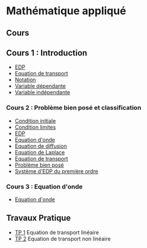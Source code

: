 # Mathématique appliqué

## Cours

## Cours 1 : Introduction

- [EDP](Notion/EDP.md)
- [Equation de transport](Notion/Equation%20de%20transport.md)
- [Notation](Notion/Notation.md)
- [Variable dépendante](Notion/Variable%20dépendante.md)
- [Variable indépendante](Notion/Variable%20indépendante.md)

### Cours 2 : Problème bien posé et classification

- [Condition initiale](Notion/Condition%20initiale.md)
- [Condition limites](Notion/Condition%20limites.md)
- [EDP](Notion/EDP.md)
- [Equation d'onde](Notion/Equation%20d'onde.md)
- [Equation de diffusion](Notion/Equation%20de%20diffusion.md)
- [Equation de Laplace](Notion/Equation%20de%20Laplace.md)
- [Equation de transport](Notion/Equation%20de%20transport.md)
- [Problème bien posé](Notion/Problème%20bien%20posé.md)
- [Système d'EDP du première ordre](Notion/Système%20d'EDP%20du%20première%20ordre.md)

### Cours 3 : Equation d'onde

- [Equation d'onde](Notion/Equation%20d'onde.md)

## Travaux Pratique

- [TP 1](TP/TP%201.md) Equation de transport linéaire
- [TP 2](TP/TP%202.md) Equation de transport non linéaire

